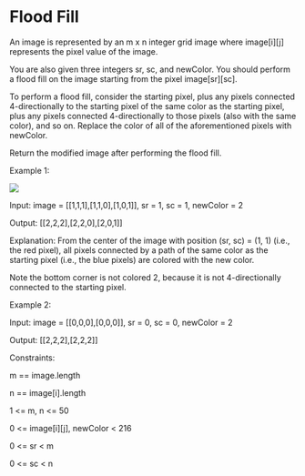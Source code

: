 # Flood Fill

An image is represented by an m x n integer grid image where image[i][j] represents the pixel value of the image.

You are also given three integers sr, sc, and newColor. You should perform a flood fill on the image starting from the pixel image[sr][sc].

To perform a flood fill, consider the starting pixel, plus any pixels connected 4-directionally to the starting pixel of the same color as the starting pixel, plus any pixels connected 4-directionally to those pixels (also with the same color), and so on. Replace the color of all of the aforementioned pixels with newColor.

Return the modified image after performing the flood fill.

 

Example 1:

<img src="https://assets.leetcode.com/uploads/2021/06/01/flood1-grid.jpg">

Input: image = [[1,1,1],[1,1,0],[1,0,1]], sr = 1, sc = 1, newColor = 2

Output: [[2,2,2],[2,2,0],[2,0,1]]


Explanation: From the center of the image with position (sr, sc) = (1, 1) (i.e., the red pixel), all pixels connected by a path of the same color as the starting pixel (i.e., the blue pixels) are colored with the new color.

Note the bottom corner is not colored 2, because it is not 4-directionally connected to the starting pixel.

Example 2:




Input: image = [[0,0,0],[0,0,0]], sr = 0, sc = 0, newColor = 2

Output: [[2,2,2],[2,2,2]]



Constraints:

m == image.length

n == image[i].length

1 <= m, n <= 50

0 <= image[i][j], newColor < 216

0 <= sr < m

0 <= sc < n
